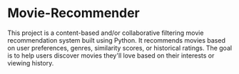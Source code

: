 # Movie-Recommender
This project is a content-based and/or collaborative filtering movie recommendation system built using Python. It recommends movies based on user preferences, genres, similarity scores, or historical ratings. The goal is to help users discover movies they'll love based on their interests or viewing history.
